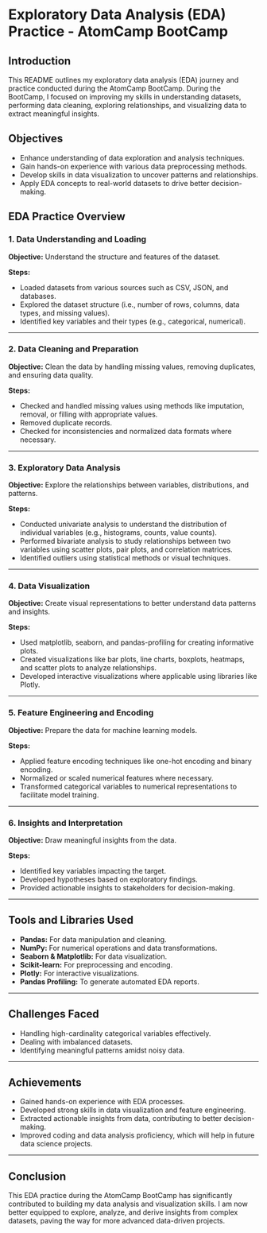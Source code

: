 # Exploratory Data Analysis (EDA) Practice - AtomCamp BootCamp

## Introduction
This README outlines my exploratory data analysis (EDA) journey and practice conducted during the AtomCamp BootCamp. During the BootCamp, I focused on improving my skills in understanding datasets, performing data cleaning, exploring relationships, and visualizing data to extract meaningful insights.

## Objectives
- Enhance understanding of data exploration and analysis techniques.
- Gain hands-on experience with various data preprocessing methods.
- Develop skills in data visualization to uncover patterns and relationships.
- Apply EDA concepts to real-world datasets to drive better decision-making.

## EDA Practice Overview

### 1. Data Understanding and Loading
**Objective:** Understand the structure and features of the dataset.

**Steps:**
- Loaded datasets from various sources such as CSV, JSON, and databases.
- Explored the dataset structure (i.e., number of rows, columns, data types, and missing values).
- Identified key variables and their types (e.g., categorical, numerical).

---

### 2. Data Cleaning and Preparation
**Objective:** Clean the data by handling missing values, removing duplicates, and ensuring data quality.

**Steps:**
- Checked and handled missing values using methods like imputation, removal, or filling with appropriate values.
- Removed duplicate records.
- Checked for inconsistencies and normalized data formats where necessary.

---

### 3. Exploratory Data Analysis
**Objective:** Explore the relationships between variables, distributions, and patterns.

**Steps:**
- Conducted univariate analysis to understand the distribution of individual variables (e.g., histograms, counts, value counts).
- Performed bivariate analysis to study relationships between two variables using scatter plots, pair plots, and correlation matrices.
- Identified outliers using statistical methods or visual techniques.

---

### 4. Data Visualization
**Objective:** Create visual representations to better understand data patterns and insights.

**Steps:**
- Used matplotlib, seaborn, and pandas-profiling for creating informative plots.
- Created visualizations like bar plots, line charts, boxplots, heatmaps, and scatter plots to analyze relationships.
- Developed interactive visualizations where applicable using libraries like Plotly.

---

### 5. Feature Engineering and Encoding
**Objective:** Prepare the data for machine learning models.

**Steps:**
- Applied feature encoding techniques like one-hot encoding and binary encoding.
- Normalized or scaled numerical features where necessary.
- Transformed categorical variables to numerical representations to facilitate model training.

---

### 6. Insights and Interpretation
**Objective:** Draw meaningful insights from the data.

**Steps:**
- Identified key variables impacting the target.
- Developed hypotheses based on exploratory findings.
- Provided actionable insights to stakeholders for decision-making.

---

## Tools and Libraries Used
- **Pandas:** For data manipulation and cleaning.
- **NumPy:** For numerical operations and data transformations.
- **Seaborn & Matplotlib:** For data visualization.
- **Scikit-learn:** For preprocessing and encoding.
- **Plotly:** For interactive visualizations.
- **Pandas Profiling:** To generate automated EDA reports.

---

## Challenges Faced
- Handling high-cardinality categorical variables effectively.
- Dealing with imbalanced datasets.
- Identifying meaningful patterns amidst noisy data.

---

## Achievements
- Gained hands-on experience with EDA processes.
- Developed strong skills in data visualization and feature engineering.
- Extracted actionable insights from data, contributing to better decision-making.
- Improved coding and data analysis proficiency, which will help in future data science projects.

---

## Conclusion
This EDA practice during the AtomCamp BootCamp has significantly contributed to building my data analysis and visualization skills. I am now better equipped to explore, analyze, and derive insights from complex datasets, paving the way for more advanced data-driven projects.
